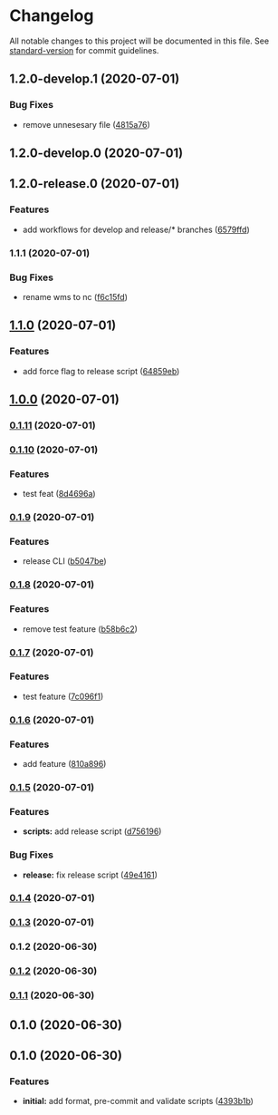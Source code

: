 # Changelog

All notable changes to this project will be documented in this file. See [standard-version](https://github.com/conventional-changelog/standard-version) for commit guidelines.

## 1.2.0-develop.1 (2020-07-01)


### Bug Fixes

* remove unnesesary file ([4815a76](https://github.com/nosycode/nc-scripts/commit/4815a767b67bbefa2b2dd44fec09cba3648f831d))

## 1.2.0-develop.0 (2020-07-01)

## 1.2.0-release.0 (2020-07-01)


### Features

* add workflows for develop and release/* branches ([6579ffd](https://github.com/nosycode/nc-scripts/commit/6579ffd075d46dfc11d418895605ea8c4234124f))

### 1.1.1 (2020-07-01)


### Bug Fixes

* rename wms to nc ([f6c15fd](https://github.com/nosycode/nc-scripts/commit/f6c15fd238ae5d01ecc0651c44bb8e8cc0f361b2))

## [1.1.0](https://github.com/nosycode/nc-scripts/compare/v1.0.0...v1.1.0) (2020-07-01)


### Features

* add force flag to release script ([64859eb](https://github.com/nosycode/nc-scripts/commit/64859eb3d78fd8d54aeacf53ce4c051672bb6b91))

## [1.0.0](https://github.com/nosycode/nc-scripts/compare/v0.1.11...v1.0.0) (2020-07-01)

### [0.1.11](https://github.com/nosycode/nc-scripts/compare/v0.1.10...v0.1.11) (2020-07-01)

### [0.1.10](https://github.com/nosycode/nc-scripts/compare/v0.1.9...v0.1.10) (2020-07-01)


### Features

* test feat ([8d4696a](https://github.com/nosycode/nc-scripts/commit/8d4696a97a12a9f7285100a56971e93ef02fec11))

### [0.1.9](https://github.com/nosycode/nc-scripts/compare/v0.1.8...v0.1.9) (2020-07-01)


### Features

* release CLI ([b5047be](https://github.com/nosycode/nc-scripts/commit/b5047beb3b66b91996782fb826714ee68bac7a49))

### [0.1.8](https://github.com/nosycode/nc-scripts/compare/v0.1.7...v0.1.8) (2020-07-01)


### Features

* remove test feature ([b58b6c2](https://github.com/nosycode/nc-scripts/commit/b58b6c23ac217a67b71a0d0504b778d539b04841))

### [0.1.7](https://github.com/nosycode/nc-scripts/compare/v0.1.6...v0.1.7) (2020-07-01)


### Features

* test feature ([7c096f1](https://github.com/nosycode/nc-scripts/commit/7c096f1802ca115b508e1b71749e6f20428bacac))

### [0.1.6](https://github.com/nosycode/nc-scripts/compare/v0.1.5...v0.1.6) (2020-07-01)


### Features

* add feature ([810a896](https://github.com/nosycode/nc-scripts/commit/810a896251e8503ffec55aa3b4e717f7f2299a4c))

### [0.1.5](https://github.com/nosycode/nc-scripts/compare/v0.1.4...v0.1.5) (2020-07-01)


### Features

* **scripts:** add release script ([d756196](https://github.com/nosycode/nc-scripts/commit/d756196c5f162a1b5b95b503b21308fd32569458))


### Bug Fixes

* **release:** fix release script ([49e4161](https://github.com/nosycode/nc-scripts/commit/49e4161bc16525e4953bbecdbaca307fcd51cb3a))

### [0.1.4](https://github.com/nosycode/nc-scripts/compare/v0.1.2...v0.1.4) (2020-07-01)

### [0.1.3](https://github.com/nosycode/nc-scripts/compare/v0.1.2...v0.1.3) (2020-07-01)

### 0.1.2 (2020-06-30)

### [0.1.2](https://github.com/nosycode/scripts/compare/v0.1.1...v0.1.2) (2020-06-30)

### [0.1.1](https://github.com/nosycode/scripts/compare/v0.1.0...v0.1.1) (2020-06-30)

## 0.1.0 (2020-06-30)

## 0.1.0 (2020-06-30)


### Features

* **initial:** add format, pre-commit and validate scripts ([4393b1b](https://github.com/nosycode/scripts/commit/4393b1b7f824b2429a54c83cb2bfbeac32416d4c))
